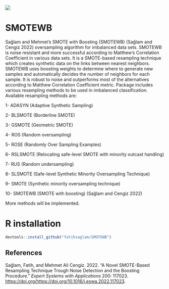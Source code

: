 [![](https://cranlogs.r-pkg.org/badges/SMOTEWB)](https://cran.r-project.org/package=SMOTEWB)

# SMOTEWB

Sağlam and Mehmet’s SMOTE with Boosting (SMOTEWB) (Sağlam and Cengiz
2022) oversampling algorithm for imbalanced data sets. SMOTEWB is noise
resistant and more successful according to Matthew’s Correlation
Coefficient in various data sets. It is a SMOTE-based resampling
technique which creates synthetic data on the links between nearest
neighbors. SMOTEWB uses boosting weights to determine where to generate
new samples and automatically decides the number of neighbors for each
sample. It is robust to noise and outperforms most of the alternatives
according to Matthew Correlation Coefficient metric. Package includes
various resampling methods to be used in imbalanced classification.
Available resampling methods are:

1- ADASYN (Adaptive Synthetic Sampling)

2- BLSMOTE (Borderline SMOTE)

3- GSMOTE (Geometric SMOTE)

4- ROS (Random oversampling)

5- ROSE (Randomly Over Sampling Examples)

6- RSLSMOTE (Relocating safe-level SMOTE with minority outcast handling)

7- RUS (Random undersampling)

8- SLSMOTE (Safe-level Synthetic Minority Oversampling Technique)

9- SMOTE (Synthetic minority oversampling technique)

10- SMOTEWB (SMOTE with boosting) (Sağlam and Cengiz 2022)

More methods will be implemented.

# R installation

```r
devtools::install_github("fatihsaglam/SMOTEWB")
```

## References

Sağlam, Fatih, and Mehmet Ali Cengiz. 2022. “A Novel SMOTE-Based
Resampling Technique Trough Noise Detection and the Boosting Procedure.”
*Expert Systems with Applications* 200: 117023.
https://doi.org/<https://doi.org/10.1016/j.eswa.2022.117023>.

